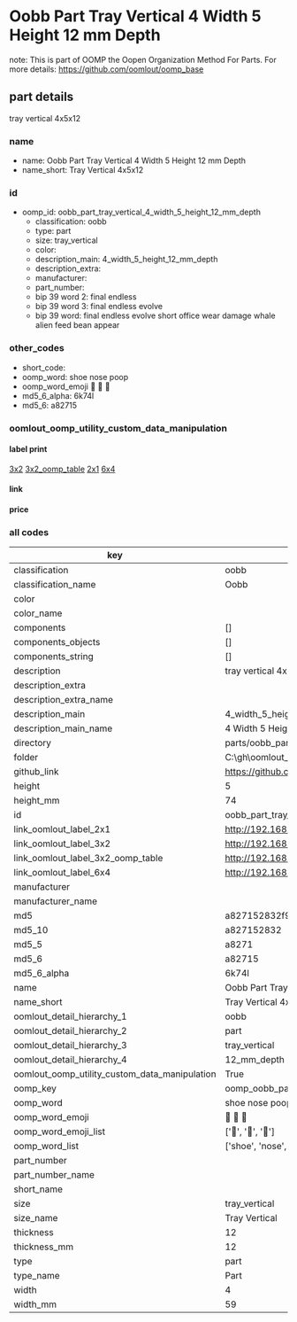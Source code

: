 # Oobb Part Tray Vertical 4 Width 5 Height 12 mm Depth  

note: This is part of OOMP the Oopen Organization Method For Parts. For more details: https://github.com/oomlout/oomp_base

##  part details
  



tray vertical 4x5x12



### name
* name: Oobb Part Tray Vertical 4 Width 5 Height 12 mm Depth
* name_short: Tray Vertical 4x5x12 
### id
* oomp_id: oobb_part_tray_vertical_4_width_5_height_12_mm_depth
  * classification: oobb
  * type: part
  * size: tray_vertical
  * color: 
  * description_main: 4_width_5_height_12_mm_depth
  * description_extra: 
  * manufacturer: 
  * part_number: 
  * bip 39 word 2: final endless
  * bip 39 word 3: final endless evolve
  * bip 39 word: final endless evolve short office wear damage whale alien feed bean appear

### other_codes
* short_code: 
* oomp_word: shoe nose poop
* oomp_word_emoji :shoe: :nose: :poop:
* md5_6_alpha: 6k74l
* md5_6: a82715






### oomlout_oomp_utility_custom_data_manipulation
#### label print
[3x2](http://192.168.1.245:1112/?label=oomp%206k74l)
[3x2_oomp_table](http://192.168.1.108:1112/?label=oomp%206k74l)
[2x1](http://192.168.1.242:1112/?label=oomp%206k74l)
[6x4](http://192.168.1.55:1112/?label=oomp%206k74l)    

#### link

                              

#### price







### all codes 
| key | value |  
| --- | --- |  
| classification | oobb |  
| classification_name | Oobb |  
| color |  |  
| color_name |  |  
| components | [] |  
| components_objects | [] |  
| components_string | [] |  
| description | tray vertical 4x5x12 |  
| description_extra |  |  
| description_extra_name |  |  
| description_main | 4_width_5_height_12_mm_depth |  
| description_main_name | 4 Width 5 Height 12 mm Depth |  
| directory | parts/oobb_part_tray_vertical_4_width_5_height_12_mm_depth |  
| folder | C:\gh\oomlout_oobb_version_4_generated_parts\parts\oobb_part_tray_vertical_4_width_5_height_12_mm_depth |  
| github_link | https://github.com/oomlout/oomlout_oomp_part_src/tree/main/parts/oobb_part_tray_vertical_4_width_5_height_12_mm_depth |  
| height | 5 |  
| height_mm | 74 |  
| id | oobb_part_tray_vertical_4_width_5_height_12_mm_depth |  
| link_oomlout_label_2x1 | http://192.168.1.242:1112/?label=oomp%206k74l |  
| link_oomlout_label_3x2 | http://192.168.1.245:1112/?label=oomp%206k74l |  
| link_oomlout_label_3x2_oomp_table | http://192.168.1.108:1112/?label=oomp%206k74l |  
| link_oomlout_label_6x4 | http://192.168.1.55:1112/?label=oomp%206k74l |  
| manufacturer |  |  
| manufacturer_name |  |  
| md5 | a827152832f9a6e3e1cccc6c9c526ab4 |  
| md5_10 | a827152832 |  
| md5_5 | a8271 |  
| md5_6 | a82715 |  
| md5_6_alpha | 6k74l |  
| name | Oobb Part Tray Vertical 4 Width 5 Height 12 mm Depth |  
| name_short | Tray Vertical 4x5x12  |  
| oomlout_detail_hierarchy_1 | oobb |  
| oomlout_detail_hierarchy_2 | part |  
| oomlout_detail_hierarchy_3 | tray_vertical |  
| oomlout_detail_hierarchy_4 | 12_mm_depth |  
| oomlout_oomp_utility_custom_data_manipulation | True |  
| oomp_key | oomp_oobb_part_tray_vertical_4_width_5_height_12_mm_depth |  
| oomp_word | shoe nose poop |  
| oomp_word_emoji | :shoe: :nose: :poop: |  
| oomp_word_emoji_list | [':shoe:', ':nose:', ':poop:'] |  
| oomp_word_list | ['shoe', 'nose', 'poop'] |  
| part_number |  |  
| part_number_name |  |  
| short_name |  |  
| size | tray_vertical |  
| size_name | Tray Vertical |  
| thickness | 12 |  
| thickness_mm | 12 |  
| type | part |  
| type_name | Part |  
| width | 4 |  
| width_mm | 59 |  
